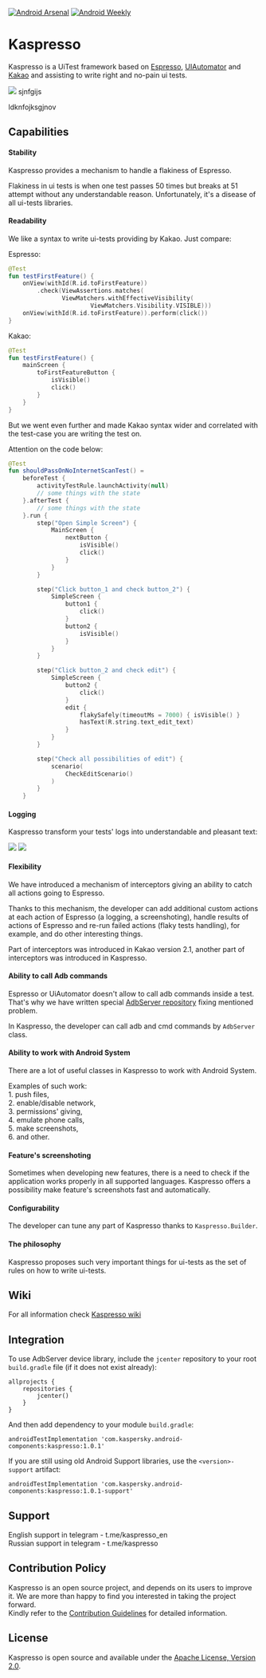 [![Android Arsenal](https://img.shields.io/badge/Android%20Arsenal-Kaspresso-green.svg?style=flat )]( https://android-arsenal.com/details/1/7896)
[![Android Weekly](https://img.shields.io/badge/Android%20Weekly-383-green.svg)](http://androidweekly.net/issues/issue-383)

# Kaspresso

Kaspresso is a UiTest framework based on [Espresso](https://developer.android.com/training/testing/espresso), 
[UIAutomator](https://developer.android.com/training/testing/ui-automator) and 
[Kakao](https://github.com/agoda-com/Kakao) and assisting to write right and no-pain ui tests.

![](https://habrastorage.org/webt/dw/jh/9k/dwjh9kypjl637kxj8tiaxwjvtp0.png)
sjnfgijs

ldknfojksgjnov

## Capabilities

#### Stability 

Kaspresso provides a mechanism to handle a flakiness of Espresso. 

Flakiness in ui tests is when one test passes 50 times but breaks at 51 attempt without any understandable reason. 
Unfortunately, it's a disease of all ui-tests libraries.  
#### Readability

We like a syntax to write ui-tests providing by Kakao. Just compare: 

Espresso:
```kotlin
@Test
fun testFirstFeature() {
    onView(withId(R.id.toFirstFeature))
        .check(ViewAssertions.matches(
               ViewMatchers.withEffectiveVisibility(
                       ViewMatchers.Visibility.VISIBLE)))
    onView(withId(R.id.toFirstFeature)).perform(click())
}
```
Kakao:
```kotlin
@Test
fun testFirstFeature() {
    mainScreen {
        toFirstFeatureButton {
            isVisible()
            click()
        }
    }
}
```
But we went even further and made Kakao syntax wider and correlated with the test-case you are writing the test on. 

Attention on the code below:
```kotlin
@Test
fun shouldPassOnNoInternetScanTest() =
    beforeTest {
        activityTestRule.launchActivity(null)
        // some things with the state
    }.afterTest {
        // some things with the state
    }.run {
        step("Open Simple Screen") {
            MainScreen {
                nextButton {
                    isVisible()
                    click()
                }
            }
        }

        step("Click button_1 and check button_2") {
            SimpleScreen {
                button1 {
                    click()
                }
                button2 {
                    isVisible()
                }
            }
        }

        step("Click button_2 and check edit") {
            SimpleScreen {
                button2 {
                    click()
                }
                edit {
                    flakySafely(timeoutMs = 7000) { isVisible() }
                    hasText(R.string.text_edit_text)
                }
            }
        }

        step("Check all possibilities of edit") {
            scenario(
                CheckEditScenario()
            )
        }
    }
```
#### Logging
Kaspresso transform your tests' logs into understandable and pleasant text:

<img src="https://habrastorage.org/webt/03/nn/qg/03nnqgupdqnwa_i4jwyz1uqq6r0.png" />
<img src="https://habrastorage.org/webt/tq/az/3v/tqaz3vjsgpw0-ivylrfbnuqyiqa.png" />

#### Flexibility

We have introduced a mechanism of interceptors giving an ability to catch all actions going to Espresso. 

Thanks to this mechanism, the developer can add additional custom actions at each action of Espresso (a logging, a screenshoting), 
handle results of actions of Espresso and re-run failed actions (flaky tests handling), for example, and do other interesting things. 

Part of interceptors was introduced in Kakao version 2.1, another part of interceptors was introduced in Kaspresso.
#### Ability to call Adb commands

Espresso or UiAutomator doesn't allow to call adb commands inside a test. 
That's why we have written special [AdbServer repository](https://github.com/KasperskyLab/AdbServer) fixing mentioned problem. 

In Kaspresso, the developer can call adb and cmd commands by ```AdbServer``` class.  
#### Ability to work with Android System

There are a lot of useful classes in Kaspresso to work with Android System. 

Examples of such work: <br> 
    1. push files, <br>
    2. enable/disable network, <br>
    3. permissions' giving, <br>
    4. emulate phone calls, <br>
    5. make screenshots, <br>
    6. and other.<br>
#### Feature's screenshoting

Sometimes when developing new features, there is a need to check if the application works properly in all supported languages.
Kaspresso offers a possibility make feature's screenshots fast and automatically. 
#### Configurability

The developer can tune any part of Kaspresso thanks to ```Kaspresso.Builder```.
#### The philosophy

Kaspresso proposes such very important things for ui-tests as the set of rules on how to write ui-tests.

## Wiki
For all information check [Kaspresso wiki](https://github.com/KasperskyLab/Kaspresso/blob/master/wiki/00.%20Home.md)

## Integration

To use AdbServer device library, include the `jcenter` repository to your root `build.gradle` file (if it does not exist already):

```
allprojects {
    repositories {
        jcenter()
    }
}
```

And then add dependency to your module `build.gradle`:

```
androidTestImplementation 'com.kaspersky.android-components:kaspresso:1.0.1'
```

If you are still using old Android Support libraries, use the `<version>-support` artifact:

```
androidTestImplementation 'com.kaspersky.android-components:kaspresso:1.0.1-support'
```

## Support
English support in telegram - t.me/kaspresso_en <br>
Russian support in telegram - t.me/kaspresso

## Contribution Policy
Kaspresso is an open source project, and depends on its users to improve it. We are more than happy to find you interested in taking the project forward. <br>
Kindly refer to the [Contribution Guidelines](https://github.com/KasperskyLab/Kaspresso/blob/master/CONTRIBUTING.md) for detailed information. <br>

## License
Kaspresso is open source and available under the [Apache License, Version 2.0](https://github.com/KasperskyLab/Kaspresso/blob/master/LICENSE).
